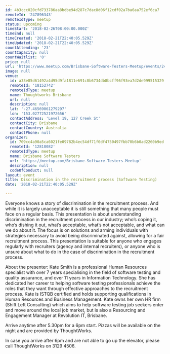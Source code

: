 ```yaml
---
id: 4b3ccc020cfd733786aa8bdbe94d287c7dac8d06f12cdf02a7ba6aa752ef6ca7
remoteId: '247896343'
remoteIdType: meetup
status: upcoming
timeStart: '2018-02-26T08:00:00.000Z'
timeEnd: null
timeCreated: '2018-02-21T22:40:05.529Z'
timeUpdated: '2018-02-21T22:40:05.529Z'
countAttending: '23'
countCapacity: null
countWaitlist: '0'
price: null
url: 'https://www.meetup.com/Brisbane-Software-Testers-Meetup/events/247896343/'
image: null
venue:
  id: a33e85d61492a4d95d9fa1811e691c8b6734db8bcff96f93ea7d2de999515329
  remoteId: '18152742'
  remoteIdType: meetup
  name: Thoughtworks Brisbane
  url: null
  description: null
  lat: '-27.46569061279297'
  lon: '153.02772521972656'
  contactAddress: 'Level 19, 127 Creek St'
  contactCity: Brisbane
  contactCountry: Australia
  contactPhone: null
organizer:
  id: 709cc4a90a5ca6021fe09782b4ec54df71f0df4750497fbb70b6b0ad2260b9ed
  remoteId: '12818082'
  remoteIdType: meetup
  name: Brisbane Software Testers
  url: 'https://meetup.com/Brisbane-Software-Testers-Meetup'
  description: null
  codeOfConduct: null
layout: event
title: Discrimination in the recruitment process (Software Testing)
date: '2018-02-21T22:40:05.529Z'

---
```

<p>Everyone knows a story of discrimination in the recruitment process. And while it is largely unacceptable it is still something that many people must face on a regular basis. This presentation is about understanding discrimination in the recruitment process in our industry; who’s coping it, who’s dishing it out, what’s acceptable, what’s not acceptable, and what can we do about it. The focus is on solutions and arming individuals with strategies necessary to avoid being discriminated against, allowing for a fair recruitment process. This presentation is suitable for anyone who engages regularly with recruiters (agency and internal recruiters), or anyone who is unsure about what to do in the case of discrimination in the recruitment process.</p> <p>About the presenter: Kate Smith is a professional Human Resources specialist with over 7 years specialising in the field of software testing and quality assurance, and over 11 years in Information Technology. She has dedicated her career to helping software testing professionals achieve the roles that they want through effective approaches to the recruitment process. Kate is ISTQB certified and holds supporting qualifications in Human Resources and Business Management. Kate owns her own HR firm (Shift Left Consulting) which aims to help software testing job seekers enter and move around the local job market, but is also a Resourcing and Engagement Manager at Revolution IT, Brisbane.</p> <p>Arrive anytime after 5.30pm for a 6pm start. Pizzas will be available on the night and are provided by ThoughtWorks.</p> <p>In case you arrive after 6pm and are not able to go up the elevator, please call ThoughtWorks on 3129 4506.</p>

